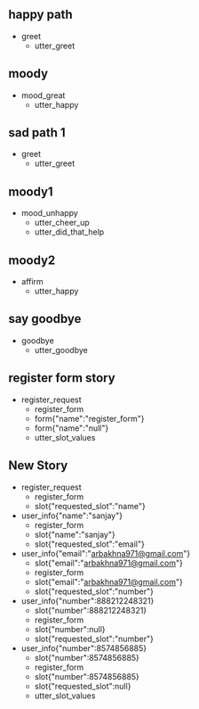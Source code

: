 ## happy path
* greet
  - utter_greet

## moody
* mood_great
  - utter_happy

## sad path 1
* greet
  - utter_greet

## moody1
* mood_unhappy
  - utter_cheer_up
  - utter_did_that_help

## moody2
* affirm
  - utter_happy

## say goodbye
* goodbye
  - utter_goodbye

## register form story
* register_request
    - register_form
    - form{"name":"register_form"}
    - form{"name":"null"}
    - utter_slot_values

## New Story

* register_request
    - register_form
    - slot{"requested_slot":"name"}
* user_info{"name":"sanjay"}
    - register_form
    - slot{"name":"sanjay"}
    - slot{"requested_slot":"email"}
* user_info{"email":"arbakhna971@gmail.com"}
    - slot{"email":"arbakhna971@gmail.com"}
    - register_form
    - slot{"email":"arbakhna971@gmail.com"}
    - slot{"requested_slot":"number"}
* user_info{"number":888212248321}
    - slot{"number":888212248321}
    - register_form
    - slot{"number":null}
    - slot{"requested_slot":"number"}
* user_info{"number":8574856885}
    - slot{"number":8574856885}
    - register_form
    - slot{"number":8574856885}
    - slot{"requested_slot":null}
    - utter_slot_values
